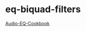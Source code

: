 # eq-biquad-filters

[Audio-EQ-Cookbook](https://webaudio.github.io/Audio-EQ-Cookbook/Audio-EQ-Cookbook.txt)
